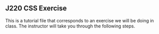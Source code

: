 ## J220 CSS Exercise

This is a tutorial file that corresponds to an exercise we will be doing in class. The instructor will take you through the following steps.



